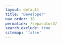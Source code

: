 ```yaml
---
layout: default
title: "Developer"
nav_order: 18
permalink: /separator3/
search_exclude: true
sitemap: 'false'
---
```

